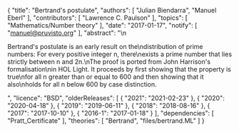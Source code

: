 {
    "title": "Bertrand's postulate",
    "authors": [
        "Julian Biendarra",
        "Manuel Eberl"
    ],
    "contributors": [
        "Lawrence C. Paulson"
    ],
    "topics": [
        "Mathematics/Number theory"
    ],
    "date": "2017-01-17",
    "notify": [
        "manuel@pruvisto.org"
    ],
    "abstract": "\n<p>Bertrand's postulate is an early result on the\ndistribution of prime numbers: For every positive integer n, there\nexists a prime number that lies strictly between n and 2n.\nThe proof is ported from John Harrison's formalisation\nin HOL Light. It proceeds by first showing that the property is true\nfor all n greater than or equal to 600 and then showing that it also\nholds for all n below 600 by case distinction. </p>",
    "licence": "BSD",
    "olderReleases": [
        {
            "2021": "2021-02-23"
        },
        {
            "2020": "2020-04-18"
        },
        {
            "2019": "2019-06-11"
        },
        {
            "2018": "2018-08-16"
        },
        {
            "2017": "2017-10-10"
        },
        {
            "2016-1": "2017-01-18"
        }
    ],
    "dependencies": [
        "Pratt_Certificate"
    ],
    "theories": [
        "Bertrand",
        "files/bertrand.ML"
    ]
}